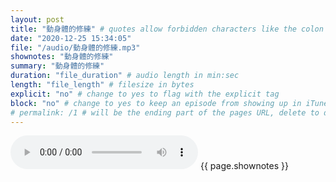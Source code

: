 ```yaml
---
layout: post
title: "動身體的修練" # quotes allow forbidden characters like the colon
date: "2020-12-25 15:34:05"
file: "/audio/動身體的修練.mp3"
shownotes: "動身體的修練"
summary: "動身體的修練"
duration: "file_duration" # audio length in min:sec
length: "file_length" # filesize in bytes
explicit: "no" # change to yes to flag with the explicit tag
block: "no" # change to yes to keep an episode from showing up in iTunes
# permalink: /1 # will be the ending part of the pages URL, delete to default to the title
---
```


<audio controls>
<source src="{{site.url}}{{site.baseurl}}{{ page.file }}" type="audio/x-mp3">
Your browser does not support the audio element.
</audio>
{{ page.shownotes }}
